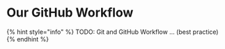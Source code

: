 # Our GitHub Workflow

{% hint style="info" %}
TODO: Git and GitHub Workflow … \(best practice\)
{% endhint %}

